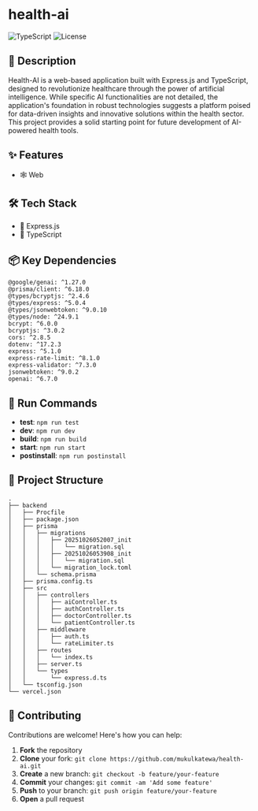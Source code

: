 # health-ai

![TypeScript](https://img.shields.io/badge/-TypeScript-blue?logo=typescript&logoColor=white) ![License](https://img.shields.io/badge/license-ISC-green)

## 📝 Description

Health-AI is a web-based application built with Express.js and TypeScript, designed to revolutionize healthcare through the power of artificial intelligence. While specific AI functionalities are not detailed, the application's foundation in robust technologies suggests a platform poised for data-driven insights and innovative solutions within the health sector. This project provides a solid starting point for future development of AI-powered health tools.

## ✨ Features

- 🕸️ Web


## 🛠️ Tech Stack

- 🚀 Express.js
- 📜 TypeScript


## 📦 Key Dependencies

```
@google/genai: ^1.27.0
@prisma/client: ^6.18.0
@types/bcryptjs: ^2.4.6
@types/express: ^5.0.4
@types/jsonwebtoken: ^9.0.10
@types/node: ^24.9.1
bcrypt: ^6.0.0
bcryptjs: ^3.0.2
cors: ^2.8.5
dotenv: ^17.2.3
express: ^5.1.0
express-rate-limit: ^8.1.0
express-validator: ^7.3.0
jsonwebtoken: ^9.0.2
openai: ^6.7.0
```

## 🚀 Run Commands

- **test**: `npm run test`
- **dev**: `npm run dev`
- **build**: `npm run build`
- **start**: `npm run start`
- **postinstall**: `npm run postinstall`


## 📁 Project Structure

```
.
├── backend
│   ├── Procfile
│   ├── package.json
│   ├── prisma
│   │   ├── migrations
│   │   │   ├── 20251026052007_init
│   │   │   │   └── migration.sql
│   │   │   ├── 20251026053908_init
│   │   │   │   └── migration.sql
│   │   │   └── migration_lock.toml
│   │   └── schema.prisma
│   ├── prisma.config.ts
│   ├── src
│   │   ├── controllers
│   │   │   ├── aiController.ts
│   │   │   ├── authController.ts
│   │   │   ├── doctorController.ts
│   │   │   └── patientController.ts
│   │   ├── middleware
│   │   │   ├── auth.ts
│   │   │   └── rateLimiter.ts
│   │   ├── routes
│   │   │   └── index.ts
│   │   ├── server.ts
│   │   └── types
│   │       └── express.d.ts
│   └── tsconfig.json
└── vercel.json
```

## 👥 Contributing

Contributions are welcome! Here's how you can help:

1. **Fork** the repository
2. **Clone** your fork: `git clone https://github.com/mukulkatewa/health-ai.git`
3. **Create** a new branch: `git checkout -b feature/your-feature`
4. **Commit** your changes: `git commit -am 'Add some feature'`
5. **Push** to your branch: `git push origin feature/your-feature`
6. **Open** a pull request

